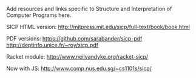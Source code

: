 Add resources and links specific to Structure and Interpretation of Computer Programs here.

SICP HTML version:
http://mitpress.mit.edu/sicp/full-text/book/book.html

PDF versions:
https://github.com/sarabander/sicp-pdf
http://deptinfo.unice.fr/~roy/sicp.pdf

Racket module:
http://www.neilvandyke.org/racket-sicp/

Now with JS:
http://www.comp.nus.edu.sg/~cs1101s/sicp/
